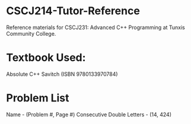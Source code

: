 # CSCJ214-Tutor-Reference
Reference materials for CSCJ231: Advanced C++ Programming at Tunxis Community College.

# Textbook Used:
Absolute C++ Savitch (ISBN 9780133970784)

# Problem List
Name - (Problem #, Page #)
Consecutive Double Letters - (14, 424)
